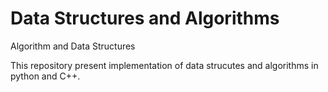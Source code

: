 # Data Structures and Algorithms
Algorithm and Data Structures 

This repository present implementation of data strucutes and algorithms in python and C++.